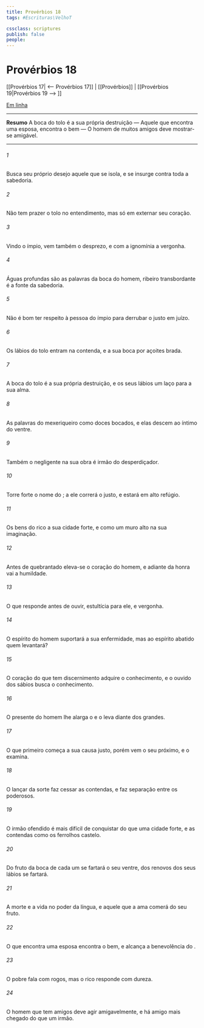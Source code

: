 ```yaml
---
title: Provérbios 18
tags: #Escrituras\VelhoT

cssclass: scriptures
publish: false
people:
---
```


# Provérbios 18
[[Provérbios 17| <-- Provérbios 17]] | [[Provérbios]] | [[Provérbios 19|Provérbios 19 --> ]]

[Em linha](https://churchofjesuschrist.org/study/scriptures/ot/prov/18?lang=por)

---
__Resumo__
A boca do tolo é a sua própria destruição — Aquele que encontra uma esposa, encontra o bem — O homem de muitos amigos deve mostrar-se amigável.

---
###### 1 
Busca seu próprio desejo aquele que se isola, e se insurge contra toda a sabedoria.

###### 2 
Não tem prazer o tolo no entendimento, mas só em externar  seu coração.

###### 3 
Vindo o ímpio, vem também o desprezo, e com a ignomínia  a vergonha.

###### 4 
Águas profundas são as palavras da boca do homem,  ribeiro transbordante é a fonte da sabedoria.

###### 5 
Não é bom ter respeito à pessoa do ímpio para derrubar o justo em juízo.

###### 6 
Os lábios do tolo entram na contenda, e a sua boca por açoites brada.

###### 7 
A boca do tolo é a sua própria destruição, e os seus lábios  um laço para a sua alma.

###### 8 
As palavras do mexeriqueiro  como doces bocados, e elas descem ao íntimo do ventre.

###### 9 
Também o negligente na sua obra é irmão do desperdiçador.

###### 10 
Torre forte  o nome do ; a ele correrá o justo, e estará em alto refúgio.

###### 11 
Os bens do rico  a sua cidade forte, e como um muro alto na sua imaginação.

###### 12 
Antes de  quebrantado eleva-se o coração do homem, e adiante da honra vai a humildade.

###### 13 
O que responde antes de ouvir, estultícia  para ele, e vergonha.

###### 14 
O espírito do homem suportará a sua enfermidade, mas ao espírito abatido quem levantará?

###### 15 
O coração do que tem discernimento adquire o conhecimento, e o ouvido dos sábios busca o conhecimento.

###### 16 
O presente do homem lhe alarga o  e o leva diante dos grandes.

###### 17 
O que primeiro começa a sua causa  justo, porém vem o seu próximo, e o examina.

###### 18 
O lançar da sorte faz cessar as contendas, e faz separação entre os poderosos.

###### 19 
O irmão ofendido é mais difícil de conquistar do que uma cidade forte, e as contendas  como os ferrolhos  castelo.

###### 20 
Do fruto da boca de cada um se fartará o seu ventre, dos renovos dos seus lábios se fartará.

###### 21 
A morte e a vida  no poder da língua, e aquele que a ama comerá do seu fruto.

###### 22 
O que encontra uma esposa encontra o bem, e alcança a benevolência do .

###### 23 
O pobre fala com rogos, mas o rico responde com dureza.

###### 24 
O homem que tem amigos deve agir amigavelmente, e há amigo mais chegado do que um irmão.

